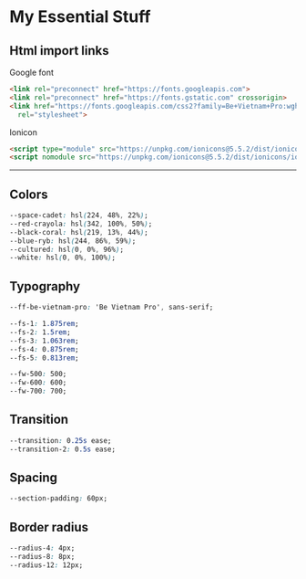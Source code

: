 # My Essential Stuff

## Html import links

Google font

``` html
<link rel="preconnect" href="https://fonts.googleapis.com">
<link rel="preconnect" href="https://fonts.gstatic.com" crossorigin>
<link href="https://fonts.googleapis.com/css2?family=Be+Vietnam+Pro:wght@400;500;600;700&display=swap"
  rel="stylesheet">
```

Ionicon

``` html
<script type="module" src="https://unpkg.com/ionicons@5.5.2/dist/ionicons/ionicons.esm.js"></script>
<script nomodule src="https://unpkg.com/ionicons@5.5.2/dist/ionicons/ionicons.js"></script>
```

---

## Colors

``` css
--space-cadet: hsl(224, 48%, 22%);
--red-crayola: hsl(342, 100%, 50%);
--black-coral: hsl(219, 13%, 44%);
--blue-ryb: hsl(244, 86%, 59%);
--cultured: hsl(0, 0%, 96%);
--white: hsl(0, 0%, 100%);
```

## Typography

``` css
--ff-be-vietnam-pro: 'Be Vietnam Pro', sans-serif;

--fs-1: 1.875rem;
--fs-2: 1.5rem;
--fs-3: 1.063rem;
--fs-4: 0.875rem;
--fs-5: 0.813rem;

--fw-500: 500;
--fw-600: 600;
--fw-700: 700;
```

## Transition

``` css
--transition: 0.25s ease;
--transition-2: 0.5s ease;
```

## Spacing

``` css
--section-padding: 60px;
```

## Border radius

``` css
--radius-4: 4px;
--radius-8: 8px;
--radius-12: 12px;
```
